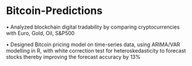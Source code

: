 # Bitcoin-Predictions
•	Analyzed blockchain digital tradability by comparing cryptocurrencies with Euro, Gold, Oil, S&P500 </br>

•	Designed Bitcoin pricing model on time-series data, using ARIMA/VAR modelling in R, with white correction test for heteroskedasticity to forecast stocks thereby improving the forecast accuracy by 13%

